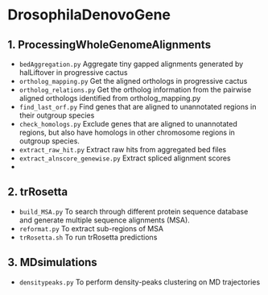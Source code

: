 # DrosophilaDenovoGene

## 1. ProcessingWholeGenomeAlignments
 - `bedAggregation.py`   Aggregate tiny gapped alignments generated by halLiftover in progressive cactus
 - `ortholog_mapping.py`   Get the aligned orthologs in progressive cactus
 - `ortholog_relations.py`   Get the ortholog information from the pairwise aligned orthologs identified from ortholog_mapping.py
 - `find_last_orf.py`  Find genes that are aligned to unannotated regions in their outgroup species
 - `check_homologs.py`   Exclude genes that are aligned to unannotated regions, but also have homologs in other chromosome regions in outgroup species.
 - `extract_raw_hit.py`  Extract raw hits from aggregated bed files
 - `extract_alnscore_genewise.py`  Extract spliced alignment scores
 - 

## 2. trRosetta
 - `build_MSA.py`  To search through different protein sequence database and generate multiple sequence alignments (MSA).
 - `reformat.py`  To extract sub-regions of MSA
 - `trRosetta.sh`  To run trRosetta predictions

## 3. MDsimulations
 - `densitypeaks.py`  To perform density-peaks clustering on MD trajectories
